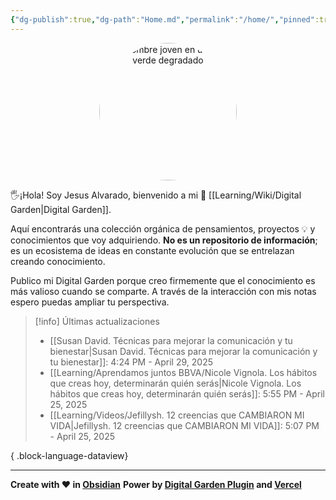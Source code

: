 ```yaml
---
{"dg-publish":true,"dg-path":"Home.md","permalink":"/home/","pinned":true,"tags":["gardenEntry"],"dgShowBacklinks":"false","created":"2024-01-25T19:06","updated":"2025-01-06T21:59"}
---
```


<div style="text-align: center; width: 220px; height: 220px; margin: 0 auto;">
    <img src="https://i.imgur.com/e4y916O.png" alt="Un hombre joven en un fondo verde degradado" width="220" height="220" style="border-radius: 50%; object-fit: cover;">   
</div>

🖐️¡Hola! Soy Jesus Alvarado, bienvenido a mi 🌱 [[Learning/Wiki/Digital Garden\|Digital Garden]].

Aquí encontrarás una colección orgánica de pensamientos, proyectos 💡 y conocimientos que voy adquiriendo. **No es un repositorio de información**; es un ecosistema de ideas en constante evolución que se entrelazan creando conocimiento.

Publico mi Digital Garden porque creo firmemente que el conocimiento es más valioso cuando se comparte. A través de la interacción con mis notas espero puedas ampliar tu perspectiva.

> [!info] Últimas actualizaciones
>  - [[Susan David. Técnicas para mejorar la comunicación y tu bienestar\|Susan David. Técnicas para mejorar la comunicación y tu bienestar]]: 4:24 PM - April 29, 2025
> - [[Learning/Aprendamos juntos BBVA/Nicole Vignola. Los hábitos que creas hoy, determinarán quién serás\|Nicole Vignola. Los hábitos que creas hoy, determinarán quién serás]]: 5:55 PM - April 25, 2025
> - [[Learning/Videos/Jefillysh. 12 creencias que CAMBIARON MI VIDA\|Jefillysh. 12 creencias que CAMBIARON MI VIDA]]: 5:07 PM - April 25, 2025
> 
{ .block-language-dataview}

---
**Create with ❤️ in [Obsidian](https://obsidian.md/)** 
**Power by [Digital Garden Plugin](https://dg-docs.ole.dev/) and [Vercel](https://vercel.com/)** 